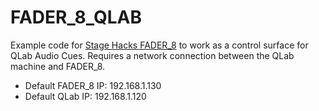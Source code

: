 # FADER_8_QLAB

Example code for [Stage Hacks FADER_8](https://www.stagehacks.com/store/p/5yt9wdkipr0sifzmb9u53mt62kkpkz) to work as a control surface for QLab Audio Cues. Requires a network connection between the QLab machine and FADER_8.

- Default FADER_8 IP: 192.168.1.130
- Default QLab IP: 192.168.1.120
